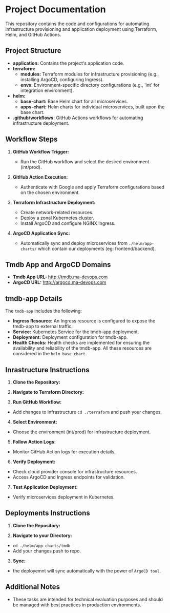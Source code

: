
# Project Documentation

This repository contains the code and configurations for automating infrastructure provisioning and application deployment using Terraform, Helm, and GitHub Actions.

## Project Structure

- **application:** Contains the project's application code.
- **terraform:**
  - **modules:** Terraform modules for infrastructure provisioning (e.g., installing ArgoCD, configuring Ingress).
  - **envs:** Environment-specific directory configurations (e.g., 'int' for integration environment).
- **helm:**
  - **base-chart:** Base Helm chart for all microservices.
  - **apps-chart:** Helm charts for individual microservices, built upon the base chart.
- **.github/workflows:** GitHub Actions workflows for automating infrastructure deployment.

## Workflow Steps

1. **GitHub Workflow Trigger:**
   - Run the GitHub workflow and select the desired environment (int/prod).

2. **GitHub Action Execution:**
   - Authenticate with Google and apply Terraform configurations based on the chosen environment.

3. **Terraform Infrastructure Deployment:**
   - Create network-related resources.
   - Deploy a zonal Kubernetes cluster.
   - Install ArgoCD and configure NGINX Ingress.

4. **ArgoCD Application Sync:**
   - Automatically sync and deploy microservices from `./helm/app-charts/` which contain our deployments (eg: frontend/backend).

## Tmdb App and ArgoCD Domains

- **Tmdb App URL:** http://tmdb.ma-devops.com
- **ArgoCD URL:** http://argocd.ma-devops.com

## tmdb-app Details

The `tmdb-app` includes the following:
- **Ingress Resource:** An Ingress resource is configured to expose the tmdb-app to external traffic.
- **Service:** Kubernetes Service for the tmdb-app deployment.
- **Deployment:** Deployment configuration for tmdb-app.
- **Health Checks:** Health checks are implemented for ensuring the availability and reliability of the tmdb-app.
All these resources are considered in the `helm base chart`.



## Inrastructure Instructions

1. **Clone the Repository:**


2. **Navigate to Terraform Directory:**

3. **Run GitHub Workflow:**
- Add changes to infrastructure `cd ./terraform` and push your changes.

4. **Select Environment:**
- Choose the environment (int/prod) for infrastructure deployment.

5. **Follow Action Logs:**
- Monitor GitHub Action logs for execution details.

6. **Verify Deployment:**
- Check cloud provider console for infrastructure resources.
- Access ArgoCD and Ingress endpoints for validation.

7. **Test Application Deployment:**
- Verify microservices deployment in Kubernetes.

## Deployments Instructions

1. **Clone the Repository:**


2. **Navigate to your Directory:** 
- `cd ./helm/app-charts/tmdb`
- Add your changes push to repo. 


3. **Sync:**
- the deployemnt will sync automatically with the power of `ArgoCD tool`.


## Additional Notes

- These tasks are intended for technical evaluation purposes and should be managed with best practices in production environments.
